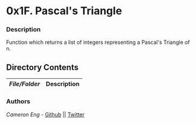 # 0x1F. Pascal's Triangle
### Description
Function which returns a list of integers representing a Pascal's Triangle of n.

## Directory Contents

|   ***File/Folder***    |  **Description**                       |
|---------------|---------------------------------------|

### Authors
*Cameron Eng* - [Github](https://github.com/c_eng/) || [Twitter](https://twitter.com/c33Eng)

